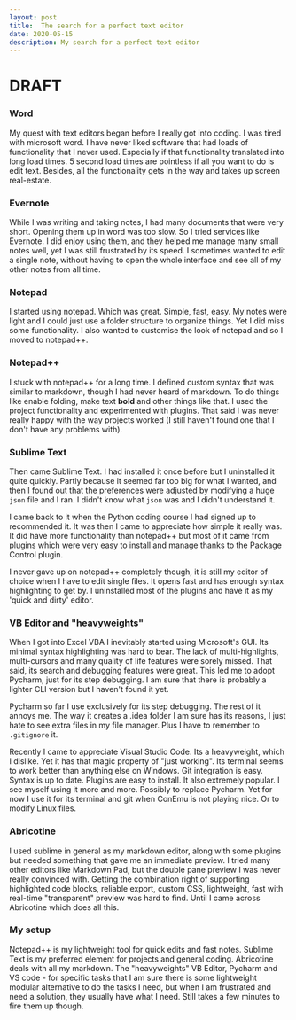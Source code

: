 ```yaml
---
layout: post
title:  The search for a perfect text editor
date: 2020-05-15
description: My search for a perfect text editor
---
```


# DRAFT


### Word
My quest with text editors began before I really got into coding. I was tired with microsoft word. I have never liked software that had loads of functionality that I never used. Especially if that functionality translated into long load times. 5 second load times are pointless if all you want to do is edit text. Besides, all the functionality gets in the way and takes up screen real-estate.

### Evernote
While I was writing and taking notes, I had many documents that were very short. Opening them up in word was too slow. So I tried services like Evernote. I did enjoy using them, and they helped me manage many small notes well, yet I was still frustrated by its speed. I sometimes wanted to edit a single note, without having to open the whole interface and see all of my other notes from all time.

### Notepad
I started using notepad. Which was great. Simple, fast, easy. My notes were light and I could just use a folder structure to organize things. Yet I did miss some functionality. I also wanted to customise the look of notepad and so I moved to notepad++.

### Notepad++
I stuck with notepad++ for a long time. I defined custom syntax that was similar to markdown, though I had never heard of markdown. To do things like enable folding, make text **bold** and other things like that. I used the project functionality and experimented with plugins. That said I was never really happy with the way projects worked (I still haven't found one that I don't have any problems with).

### Sublime Text
Then came Sublime Text. I had installed it once before but I uninstalled it quite quickly. Partly because it seemed far too big for what I wanted, and then I found out that the preferences were adjusted by modifying a huge `json` file and I ran. I didn't know what `json` was and I didn't understand it.

I came back to it when the Python coding course I had signed up to recommended it. It was then I came to appreciate how simple it really was. It did have more functionality than notepad++ but most of it came from plugins which were very easy to install and manage thanks to the Package Control plugin.

I never gave up on notepad++ completely though, it is still my editor of choice when I have to edit single files. It opens fast and has enough syntax highlighting to get by. I uninstalled most of the plugins and have it as my 'quick and dirty' editor.

### VB Editor and "heavyweights"
When I got into Excel VBA I inevitably started using Microsoft's GUI. Its minimal syntax highlighting was hard to bear. The lack of multi-highlights, multi-cursors and many quality of life features were sorely missed. That said, its search and debugging features were great. This led me to adopt Pycharm, just for its step debugging. I am sure that there is probably a lighter CLI version but I haven't found it yet.

Pycharm so far I use exclusively for its step debugging. The rest of it annoys me. The way it creates a .idea folder I am sure has its reasons, I just hate to see extra files in my file manager. Plus I have to remember to `.gitignore` it.

Recently I came to appreciate Visual Studio Code. Its a heavyweight, which I dislike. Yet it has that magic property of "just working". Its terminal seems to work better than anything else on Windows. Git integration is easy. Syntax is up to date. Plugins are easy to install. It also extremely popular. I see myself using it more and more. Possibly to replace Pycharm. Yet for now I use it for its terminal and git when ConEmu is not playing nice. Or to modify Linux files.

### Abricotine
I used sublime in general as my markdown editor, along with some plugins but needed something that gave me an immediate preview. I tried many other editors like Markdown Pad, but the double pane preview I was never really convinced with. Getting the combination right of supporting highlighted code blocks, reliable export, custom CSS, lightweight, fast with real-time "transparent" preview was hard to find. Until I came across Abricotine which does all this.

### My setup

Notepad++ is my lightweight tool for quick edits and fast notes.
Sublime Text is my preferred element for projects and general coding.
Abricotine deals with all my markdown.
The "heavyweights" VB Editor, Pycharm and VS code - for specific tasks that I am sure there is some lightweight modular alternative to do the tasks I need, but when I am frustrated and need a solution, they usually have what I need. Still takes a few minutes to fire them up though.


